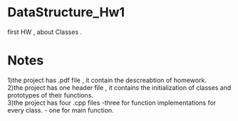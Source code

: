 # DataStructure_Hw1
first HW , about Classes .
# Notes
1)the project has .pdf file , it contain the descreabtion of homework.  
2)the project has one header file , it contains the initialization of classes and prototypes of their functions.  
3)the project has four .cpp files 
      -three for function implementations for every class.
      - one for main function.
   
